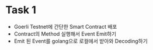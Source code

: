 # Task 1

- Goerli Testnet에 간단한 Smart Contract 배포
- Contract의 Method 실행해서 Event Emit하기
- Emit 된 Event를 golang으로 로컬에서 받아와 Decoding하기